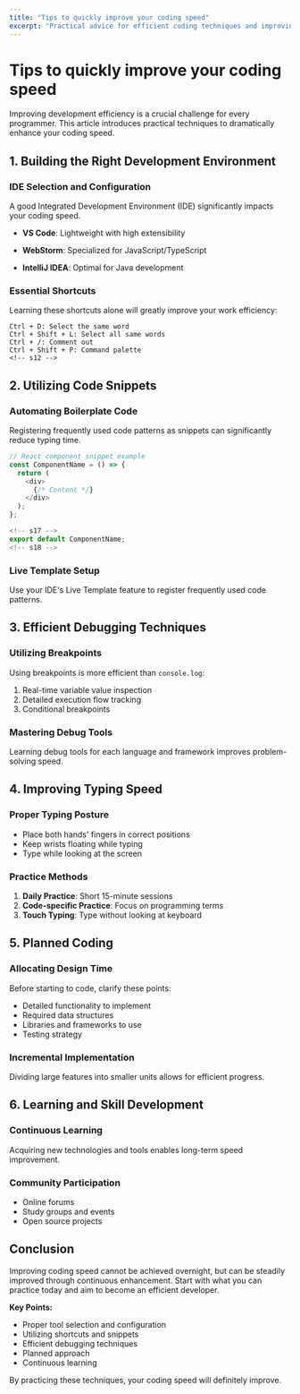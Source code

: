 ```yaml
---
title: "Tips to quickly improve your coding speed"
excerpt: "Practical advice for efficient coding techniques and improving development speed to boost your programming productivity."
---
```


<!-- s1 -->
# Tips to quickly improve your coding speed

<!-- s2 -->
Improving development efficiency is a crucial challenge for every programmer. This article introduces practical techniques to dramatically enhance your coding speed.

<!-- s3 -->
## 1. Building the Right Development Environment

<!-- s4 -->
### IDE Selection and Configuration
<!-- s5 -->
A good Integrated Development Environment (IDE) significantly impacts your coding speed.

<!-- s6 -->
- **VS Code**: Lightweight with high extensibility
<!-- s7 -->
- **WebStorm**: Specialized for JavaScript/TypeScript
<!-- s8 -->
- **IntelliJ IDEA**: Optimal for Java development

<!-- s9 -->
### Essential Shortcuts
<!-- s10 -->
Learning these shortcuts alone will greatly improve your work efficiency:

<!-- s11 -->
```
Ctrl + D: Select the same word
Ctrl + Shift + L: Select all same words
Ctrl + /: Comment out
Ctrl + Shift + P: Command palette
<!-- s12 -->
```

<!-- s13 -->
## 2. Utilizing Code Snippets

<!-- s14 -->
### Automating Boilerplate Code
<!-- s15 -->
Registering frequently used code patterns as snippets can significantly reduce typing time.

<!-- s16 -->
```javascript
// React component snippet example
const ComponentName = () => {
  return (
    <div>
      {/* Content */}
    </div>
  );
};

<!-- s17 -->
export default ComponentName;
<!-- s18 -->
```

<!-- s19 -->
### Live Template Setup
<!-- s20 -->
Use your IDE's Live Template feature to register frequently used code patterns.

<!-- s21 -->
## 3. Efficient Debugging Techniques

<!-- s22 -->
### Utilizing Breakpoints
<!-- s23 -->
Using breakpoints is more efficient than `console.log`:

<!-- s24 -->
1. Real-time variable value inspection
2. Detailed execution flow tracking
3. Conditional breakpoints

<!-- s25 -->
### Mastering Debug Tools
<!-- s26 -->
Learning debug tools for each language and framework improves problem-solving speed.

<!-- s27 -->
## 4. Improving Typing Speed

<!-- s28 -->
### Proper Typing Posture
- Place both hands' fingers in correct positions
- Keep wrists floating while typing
- Type while looking at the screen

<!-- s29 -->
### Practice Methods
<!-- s30 -->
1. **Daily Practice**: Short 15-minute sessions
2. **Code-specific Practice**: Focus on programming terms
3. **Touch Typing**: Type without looking at keyboard

<!-- s31 -->
## 5. Planned Coding

<!-- s32 -->
### Allocating Design Time
<!-- s33 -->
Before starting to code, clarify these points:

- Detailed functionality to implement
- Required data structures
- Libraries and frameworks to use
- Testing strategy

<!-- s34 -->
### Incremental Implementation
<!-- s35 -->
Dividing large features into smaller units allows for efficient progress.

<!-- s36 -->
## 6. Learning and Skill Development

<!-- s37 -->
### Continuous Learning
<!-- s38 -->
Acquiring new technologies and tools enables long-term speed improvement.

<!-- s39 -->
### Community Participation
- Online forums
- Study groups and events
- Open source projects

<!-- s40 -->
## Conclusion

<!-- s41 -->
Improving coding speed cannot be achieved overnight, but can be steadily improved through continuous enhancement. Start with what you can practice today and aim to become an efficient developer.

**Key Points:**
- Proper tool selection and configuration
- Utilizing shortcuts and snippets
- Efficient debugging techniques
- Planned approach
- Continuous learning

<!-- s42 -->
By practicing these techniques, your coding speed will definitely improve.
